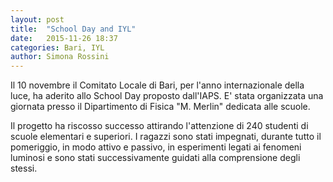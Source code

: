 ```yaml
---
layout: post
title:  "School Day and IYL"
date:   2015-11-26 18:37
categories: Bari, IYL
author: Simona Rossini
---
```


Il 10 novembre il Comitato Locale di Bari, per l'anno internazionale della luce, ha aderito allo School Day proposto dall'IAPS. E' stata organizzata una giornata presso il Dipartimento di Fisica "M. Merlin" dedicata alle scuole.  

Il progetto ha riscosso successo attirando l'attenzione di 240 studenti di scuole elementari e superiori. I ragazzi sono stati impegnati, durante tutto il pomeriggio, in modo attivo e passivo, in esperimenti legati ai fenomeni luminosi e sono stati successivamente guidati alla comprensione degli stessi.       